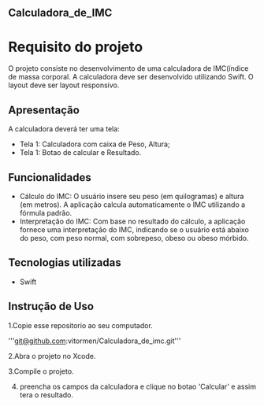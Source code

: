 ## Calculadora_de_IMC

# Requisito do projeto

O projeto consiste no desenvolvimento de uma calculadora de IMC(índice de massa corporal. A calculadora deve ser desenvolvido utilizando Swift. O layout deve ser layout responsivo.

## Apresentação

A calculadora deverá ter uma tela:

* Tela 1: Calculadora com caixa de Peso, Altura;
* Tela 1: Botao de calcular e Resultado.

## Funcionalidades

* Cálculo do IMC:
O usuário insere seu peso (em quilogramas) e altura (em metros).
A aplicação calcula automaticamente o IMC utilizando a fórmula padrão.
* Interpretação do IMC:
Com base no resultado do cálculo, a aplicação fornece uma interpretação do IMC, indicando se o usuário está abaixo do peso, com peso normal, com sobrepeso, obeso ou obeso mórbido.

## Tecnologias utilizadas

* Swift

## Instrução de Uso

1.Copie esse repositorio ao seu computador.

'''git@github.com:vitormen/Calculadora_de_imc.git'''

2.Abra o projeto no Xcode.

3.Compile o projeto.

4. preencha os campos da calculadora e clique no botao 'Calcular' e assim tera o resultado.
